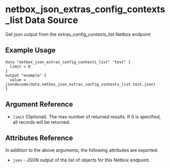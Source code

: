# netbox\_json\_extras\_config\_contexts\_list Data Source

Get json output from the extras_config_contexts_list Netbox endpoint

## Example Usage

```hcl
data "netbox_json_extras_config_contexts_list" "test" {
  limit = 0
}
output "example" {
  value = jsondecode(data.netbox_json_extras_config_contexts_list.test.json)
}
```

## Argument Reference

* ``limit`` (Optional). The max number of returned results. If 0 is specified, all records will be returned.

## Attributes Reference

In addition to the above arguments, the following attributes are exported:
* ``json`` - JSON output of the list of objects for this Netbox endpoint.

